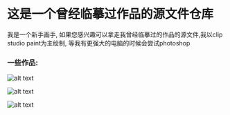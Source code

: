 # 这是一个曾经临摹过作品的源文件仓库
我是一个新手画手, 如果您感兴趣可以拿走我曾经临摹过的作品的源文件,我以clip studio paint为主绘制, 等我有更强大的电脑的时候会尝试photoshop
### 一些作品:
![alt text](https://i0.hdslb.com/bfs/new_dyn/1e67eb040057a10e88f7e2830a8b9024129202471.jpg )

![alt text](https://i0.hdslb.com/bfs/new_dyn/5248427ead2d6c5584d39de6959a1a6c129202471.jpg)

![alt text](https://i0.hdslb.com/bfs/new_dyn/95454a84bd8dd323243362d6dd8c9e9a129202471.png)